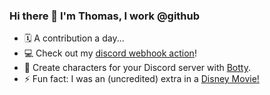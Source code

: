 ### Hi there 👋 I'm Thomas, I work @github

- 🗓️ A contribution a day...
- 💻 Check out my [discord webhook action](https://github.com/tsickert/discord-webhook)!
- 🤖 Create characters for your Discord server with [Botty](https://botty.gg).
- ⚡ Fun fact: I was an (uncredited) extra in a [Disney Movie!](https://www.imdb.com/title/tt0397113/)
